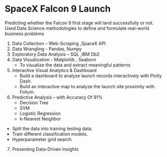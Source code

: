 # SpaceX Falcon 9 Launch
Predicting whether the Falcon 9 first stage will land successfully or not.
Used Data Science methodologies to define and formulate real-world business problems

 1. Data Collection – Web-Scraping ,SpaceX API 
 2. Data Wrangling - Pandas, Numpy
 3. Exploratory Data Analysis – SQL ,IBM Db2 
 4. Data Visualization - Matplotlib , Seaborn 
    * To visualize the data and extract meaningful patterns
 5. Interactive Visual Analytics & Dashboard 
    * Build a dashboard to analyze launch records interactively with Plotly Dash.
    * Build an interactive map to analyze the launch site proximity with Folium.
 6. Predictive Analysis – with Accuracy Of 91% 
    * Decision Tree 
    * SVM 
    * Logistic Regression 
    * k-Nearest Neighbor <br>
 * Split the data into training testing data.
 * Train different classification models.
 * Hyperparameter grid search.
 7. Presenting Data-Driven Insights
